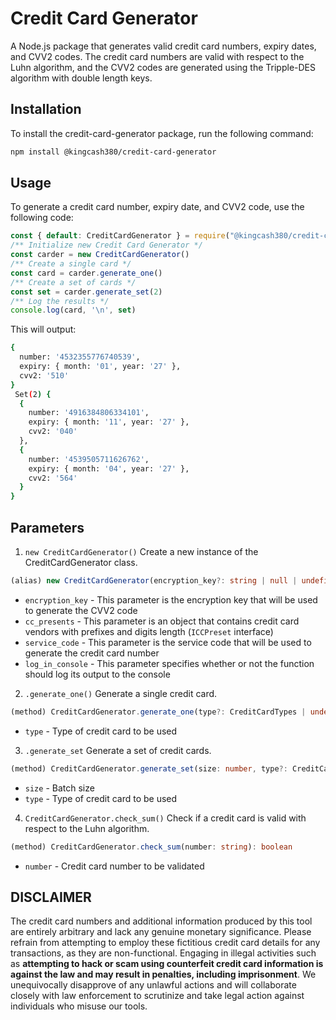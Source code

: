 # Credit Card Generator

A Node.js package that generates valid credit card numbers, expiry dates, and CVV2 codes. The credit card numbers are valid with respect to the Luhn algorithm, and the CVV2 codes are generated using the Tripple-DES algorithm with double length keys.

## Installation
To install the credit-card-generator package, run the following command:
```bash
npm install @kingcash380/credit-card-generator
```

## Usage
To generate a credit card number, expiry date, and CVV2 code, use the following code:
```js
const { default: CreditCardGenerator } = require("@kingcash380/credit-card-generator");
/** Initialize new Credit Card Generator */
const carder = new CreditCardGenerator()
/** Create a single card */
const card = carder.generate_one()
/** Create a set of cards */
const set = carder.generate_set(2)
/** Log the results */
console.log(card, '\n', set)
```
This will output:
```bash
{
  number: '4532355776740539',
  expiry: { month: '01', year: '27' },
  cvv2: '510'
} 
 Set(2) {
  {
    number: '4916384806334101',
    expiry: { month: '11', year: '27' },
    cvv2: '040'
  },
  {
    number: '4539505711626762',
    expiry: { month: '04', year: '27' },
    cvv2: '564'
  }
}
```

## Parameters
1. `new CreditCardGenerator()`
Create a new instance of the CreditCardGenerator class.
```ts
(alias) new CreditCardGenerator(encryption_key?: string | null | undefined, cc_presents?: Object<ICCPreset> | null | undefined, service_code?: number | undefined, log_in_console?: boolean | undefined): CreditCardGenerator
```
- `encryption_key`  - This parameter is the encryption key that will be used to generate the CVV2 code
- `cc_presents`     - This parameter is an object that contains credit card vendors with prefixes and digits length (`ICCPreset` interface)
- `service_code`    - This parameter is the service code that will be used to generate the credit card number
- `log_in_console`  - This parameter specifies whether or not the function should log its output to the console

2. `.generate_one()`
Generate a single credit card.
```ts
(method) CreditCardGenerator.generate_one(type?: CreditCardTypes | undefined): ICreditCard
```
- `type`            - Type of credit card to be used

3. `.generate_set`
Generate a set of credit cards.
```ts
(method) CreditCardGenerator.generate_set(size: number, type?: CreditCardTypes | undefined): Set<ICreditCard>
```
- `size`            - Batch size
- `type`            - Type of credit card to be used

4. `CreditCardGenerator.check_sum()`
Check if a credit card is valid with respect to the Luhn algorithm.
```ts
(method) CreditCardGenerator.check_sum(number: string): boolean
```
- `number`          - Credit card number to be validated

## DISCLAIMER
The credit card numbers and additional information produced by this tool are entirely arbitrary and lack any genuine monetary significance. Please refrain from attempting to employ these fictitious credit card details for any transactions, as they are non-functional. Engaging in illegal activities such as **attempting to hack or scam using counterfeit credit card information is against the law and may result in penalties, including imprisonment**. We unequivocally disapprove of any unlawful actions and will collaborate closely with law enforcement to scrutinize and take legal action against individuals who misuse our tools.
